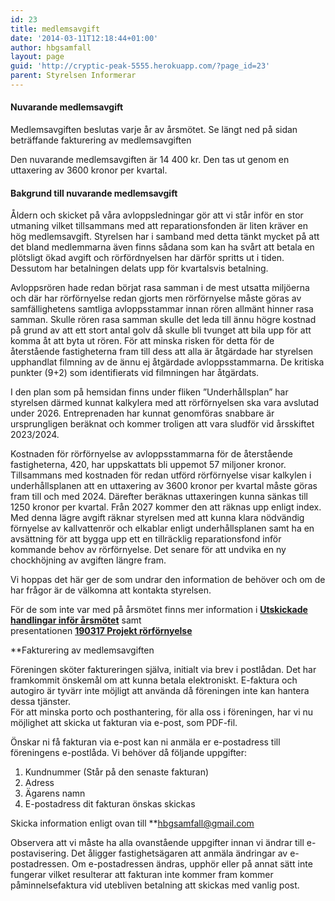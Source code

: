 ```yaml
---
id: 23
title: medlemsavgift
date: '2014-03-11T12:18:44+01:00'
author: hbgsamfall
layout: page
guid: 'http://cryptic-peak-5555.herokuapp.com/?page_id=23'
parent: Styrelsen Informerar
---
```


#### Nuvarande medlemsavgift

Medlemsavgiften beslutas varje år av årsmötet.  Se längt ned på sidan beträffande fakturering av medlemsavgiften

Den nuvarande medlemsavgiften är 14 400 kr. Den tas ut genom en uttaxering av 3600 kronor per kvartal.

#### **Bakgrund till nuvarande medlemsavgift**

Åldern och skicket på våra avloppsledningar gör att vi står inför en stor utmaning vilket tillsammans med att reparationsfonden är liten kräver en hög medlemsavgift. Styrelsen har i samband med detta tänkt mycket på att det bland medlemmarna även finns sådana som kan ha svårt att betala en plötsligt ökad avgift och rörfördnyelsen har därför spritts ut i tiden. Dessutom har betalningen delats upp för kvartalsvis betalning.

Avloppsrören hade redan börjat rasa samman i de mest utsatta miljöerna och där har rörförnyelse redan gjorts men rörförnyelse måste göras av samfällighetens samtliga avloppsstammar innan rören allmänt hinner rasa samman. Skulle rören rasa samman skulle det leda till ännu högre kostnad på grund av att ett stort antal golv då skulle bli tvunget att bila upp för att komma åt att byta ut rören. För att minska risken för detta för de återstående fastigheterna fram till dess att alla är åtgärdade har styrelsen upphandlat filmning av de ännu ej åtgärdade avloppsstammarna. De kritiska punkter (9+2) som identifierats vid filmningen har åtgärdats.

I den plan som på hemsidan finns under fliken ”Underhållsplan” har styrelsen därmed kunnat kalkylera med att rörförnyelsen ska vara avslutad under 2026. Entreprenaden har kunnat genomföras snabbare är ursprungligen beräknat och kommer troligen att vara sludför vid årsskiftet 2023/2024. 

Kostnaden för rörförnyelse av avloppsstammarna för de återstående fastigheterna, 420, har uppskattats bli uppemot 57 miljoner kronor. Tillsammans med kostnaden för redan utförd rörförnyelse visar kalkylen i underhållsplanen att en uttaxering av 3600 kronor per kvartal måste göras fram till och med 2024. Därefter beräknas uttaxeringen kunna sänkas till 1250 kronor per kvartal. Från 2027 kommer den att räknas upp enligt index. Med denna lägre avgift räknar styrelsen med att kunna klara nödvändig förnyelse av kallvattenrör och elkablar enligt underhållsplanen samt ha en avsättning för att bygga upp ett en tillräcklig reparationsfond inför kommande behov av rörförnyelse. Det senare för att undvika en ny chockhöjning av avgiften längre fram.

Vi hoppas det här ger de som undrar den information de behöver och om de har frågor är de välkomna att kontakta styrelsen.

För de som inte var med på årsmötet finns mer information i [**Utskickade handlingar inför årsmötet**](/wp-content/uploads/2022/03/Kallelse-till-arsstamma-2022-Komplett.pdf) samt  
presentationen **[190317 Projekt rörförnyelse](/wp-content/uploads/2019/03/190317-Projekt-rörförnyelse.pdf)**

**Fakturering av medlemsavgiften

Föreningen sköter faktureringen själva, initialt via brev i postlådan. 
Det har framkommit önskemål om att kunna betala elektroniskt. E-faktura och autogiro är tyvärr inte möjligt att använda då föreningen inte kan hantera dessa tjänster.  
För att minska porto och posthantering, för alla oss i föreningen, har vi nu möjlighet att skicka ut fakturan via e-post, som PDF-fil.  

Önskar ni få fakturan via e-post kan ni anmäla er e-postadress till föreningens e-postlåda. Vi behöver då följande uppgifter: 

1. Kundnummer (Står på den senaste fakturan) 
2. Adress 
3. Ägarens namn 
4. E-postadress dit fakturan önskas skickas 

Skicka information enligt ovan till **hbgsamfall@gmail.com 

Observera att vi måste ha alla ovanstående uppgifter innan vi ändrar till e-postavisering. 
Det åligger fastighetsägaren att anmäla ändringar av e-postadressen. Om e-postadressen ändras, upphör eller på annat sätt inte fungerar vilket resulterar att fakturan inte kommer fram kommer påminnelsefaktura vid utebliven betalning att skickas med vanlig post.

